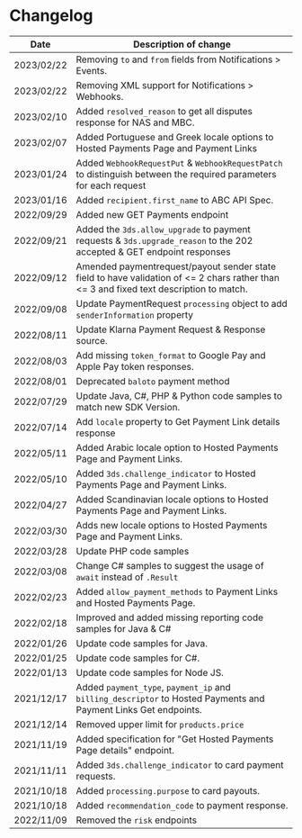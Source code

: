# Changelog

| Date       | Description of change                                                                                                                   |
|------------|-----------------------------------------------------------------------------------------------------------------------------------------|
| 2023/02/22 | Removing `to` and `from` fields from Notifications > Events.
| 2023/02/22 | Removing XML support for Notifications > Webhooks.
| 2023/02/10 | Added `resolved_reason` to get all disputes response for NAS and MBC.                                                                   |
| 2023/02/07 | Added Portuguese and Greek locale options to Hosted Payments Page and Payment Links                                                     |
| 2023/01/24 | Added `WebhookRequestPut` & `WebhookRequestPatch` to distinguish between the required parameters for each request                       |
| 2023/01/16 | Added `recipient.first_name` to ABC API Spec.                                                                                           |
| 2022/09/29 | Added new GET Payments endpoint                                                                                                         |
| 2022/09/21 | Added the `3ds.allow_upgrade` to payment requests & `3ds.upgrade_reason` to the 202 accepted & GET endpoint responses                   |
| 2022/09/12 | Amended paymentrequest/payout sender state field to have validation of <= 2 chars rather than <= 3 and fixed text description to match. |
| 2022/09/08 | Update PaymentRequest `processing` object to add `senderInformation` property                                                           |
| 2022/08/11 | Update Klarna Payment Request &  Response source.                                                                                       |
| 2022/08/03 | Add missing `token_format` to Google Pay and Apple Pay token responses.                                                                 |
| 2022/08/01 | Deprecated `baloto` payment method                                                                                                      |
| 2022/07/29 | Update Java, C#, PHP & Python code samples to match new SDK Version.                                                                    |
| 2022/07/14 | Add `locale` property to Get Payment Link details response                                                                              |
| 2022/05/11 | Added Arabic locale option to Hosted Payments Page and Payment Links.                                                                   |
| 2022/05/10 | Added `3ds.challenge_indicator` to Hosted Payments Page and Payment Links.                                                              |
| 2022/04/27 | Added Scandinavian locale options to Hosted Payments Page and Payment Links.                                                            |
| 2022/03/30 | Adds new locale options to Hosted Payments Page and Payment Links.                                                                      |
| 2022/03/28 | Update PHP code samples                                                                                                                 |
| 2022/03/08 | Change C# samples to suggest the usage of `await` instead of `.Result`                                                                  |
| 2022/02/23 | Added `allow_payment_methods` to Payment Links and Hosted Payments Page.                                                                |
| 2022/02/18 | Improved and added missing reporting code samples for Java & C#                                                                         |
| 2022/01/26 | Update code samples for Java.                                                                                                           |
| 2022/01/25 | Update code samples for C#.                                                                                                             |
| 2022/01/13 | Update code samples for Node JS.                                                                                                        |
| 2021/12/17 | Added `payment_type`, `payment_ip` and `billing_descriptor` to Hosted Payments and Payment Links Get endpoints.                         |
| 2021/12/14 | Removed upper limit for `products.price`                                                                                                |
| 2021/11/19 | Added specification for "Get Hosted Payments Page details" endpoint.                                                                    |
| 2021/11/11 | Added `3ds.challenge_indicator` to card payment requests.                                                                               |
| 2021/10/18 | Added `processing.purpose` to card payouts.                                                                                             |
| 2021/10/18 | Added `recommendation_code` to payment response.                                                                                        |
| 2022/11/09 | Removed the `risk` endpoints                                                                                                            |